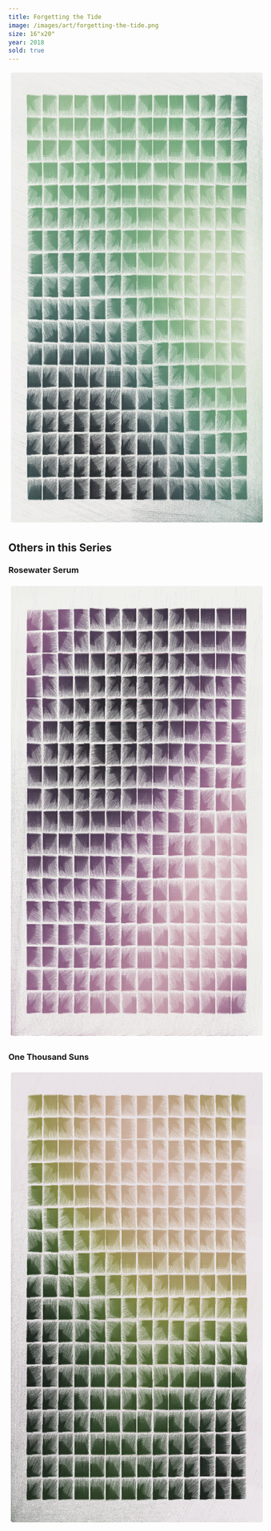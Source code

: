 ```yaml
---
title: Forgetting the Tide
image: /images/art/forgetting-the-tide.png
size: 16"x20"
year: 2018
sold: true
---
```


<img class="round-image"
    src="/images/art/forgetting-the-tide.png"
    style="height:900px; border-radius:4px;margin:5px"/>


<h2>Others in this Series

<h3>Rosewater Serum

<img class="round-image"
    src="/images/art/rosewater-serum.png"
    style="height:900px; border-radius:4px;margin:5px"/>

<h3>One Thousand Suns

<img class="round-image"
    src="/images/art/one-thousand-suns.png"
    style="height:900px; border-radius:4px;margin:5px"/>

